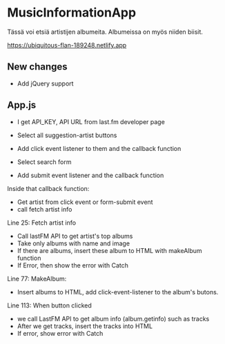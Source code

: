 # MusicInformationApp

Tässä voi etsiä artistijen albumeita.
Albumeissa on myös niiden biisit.

https://ubiquitous-flan-189248.netlify.app

## New changes

- Add jQuery support

## App.js

- I get API_KEY, API URL from last.fm developer page

- Select all suggestion-artist buttons
- Add click event listener to them and the callback function
- Select search form
- Add submit event listener and the callback function

Inside that callback function:

- Get artist from click event or form-submit event
- call fetch artist info

Line 25: Fetch artist info

- Call lastFM API to get artist's top albums
- Take only albums with name and image
- If there are albums, insert these album to HTML with makeAlbum function
- If Error, then show the error with Catch

Line 77: MakeAlbum:

- Insert albums to HTML, add click-event-listener to the album's butons.

Line 113: When button clicked

- we call LastFM API to get album info (album.getinfo) such as tracks
- After we get tracks, insert the tracks into HTML
- If error, show error with Catch
